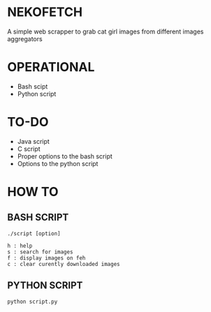 # NEKOFETCH
A simple web scrapper to grab cat girl images from different images aggregators

# OPERATIONAL
- Bash scipt
- Python script

# TO-DO
- Java script
- C script
- Proper options to the bash script
- Options to the python script

# HOW TO
## BASH SCRIPT
`./script [option]`
```
h : help
s : search for images
f : display images on feh
c : clear curently downloaded images
```
## PYTHON SCRIPT
`python script.py`
